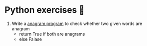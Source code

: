 # Python exercises :snake:
  1. Write a [anagram program](bin/anagram.py) to check whether two given words are anagram
     * return True if both are anagrams
     * else Falase
